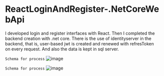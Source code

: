 # ReactLoginAndRegister-.NetCoreWebApi
 I developed login and register interfaces with React. Then I completed the backend creation with .net core. There is the use of identityserver in the backend, that is, user-based jwt is created and renewed with refresToken on every request. And also the data is kept in sql server.

`Schema for process`
![image](https://user-images.githubusercontent.com/71414017/172063999-7368be02-83b2-4942-a2ad-d6b4de1ce07f.png)

`Schema for process`
![image](https://user-images.githubusercontent.com/71414017/172064002-1831cbbc-a2ca-4d99-a573-9d768b47b303.png)
